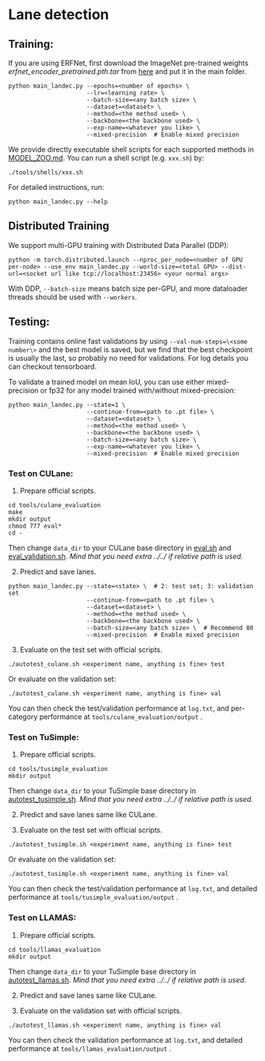 # Lane detection

## Training:

If you are using ERFNet, first download the ImageNet pre-trained weights *erfnet_encoder_pretrained.pth.tar* from [here](https://github.com/Eromera/erfnet_pytorch/tree/master/trained_models) and put it in the main folder.

```
python main_landec.py --epochs=<number of epochs> \
                      --lr=<learning rate> \
                      --batch-size=<any batch size> \ 
                      --dataset=<dataset> \
                      --method=<the method used> \
                      --backbone=<the backbone used> \
                      --exp-name=<whatever you like> \
                      --mixed-precision  # Enable mixed precision

```

We provide directly executable shell scripts for each supported methods in [MODEL_ZOO.md](MODEL_ZOO.md). You can run a shell script (e.g. `xxx.sh`) by:

```
./tools/shells/xxx.sh
```

For detailed instructions, run:

```
python main_landec.py --help
```

## Distributed Training

We support multi-GPU training with Distributed Data Parallel (DDP):

```
python -m torch.distributed.launch --nproc_per_node=<number of GPU per-node> --use_env main_landec.py --world-size=<total GPU> --dist-url=<socket url like tcp://localhost:23456> <your normal args>
```

With DDP, `--batch-size` means batch size per-GPU, and more dataloader threads should be used with `--workers`.

## Testing:

Training contains online fast validations by using `--val-num-steps=\<some number\>` and the best model is saved, but we find that the best checkpoint is usually the last, so probably no need for validations. For log details you can checkout tensorboard.

To validate a trained model on mean IoU, you can use either mixed-precision or fp32 for any model trained with/without mixed-precision:

```
python main_landec.py --state=1 \
                      --continue-from=<path to .pt file> \
                      --dataset=<dataset> \
                      --method=<the method used> \
                      --backbone=<the backbone used> \
                      --batch-size=<any batch size> \
                      --exp-name=<whatever you like> \
                      --mixed-precision  # Enable mixed precision
```

### Test on CULane:

1. Prepare official scripts.

```
cd tools/culane_evaluation
make
mkdir output
chmod 777 eval*
cd -
```

Then change `data_dir` to your CULane base directory in [eval.sh](../tools/culane_evaluation/eval.sh) and [eval_validation.sh](../tools/culane_evaluation/eval_validation.sh). *Mind that you need extra ../../ if relative path is used.*

2. Predict and save lanes.
   
```
python main_landec.py --state=<state> \  # 2: test set; 3: validation set           
                      --continue-from=<path to .pt file> \
                      --dataset=<dataset> \ 
                      --method=<the method used> \
                      --backbone=<the backbone used> \ 
                      --batch-size=<any batch size> \  # Recommend 80
                      --mixed-precision  # Enable mixed precision
```

3. Evaluate on the test set with official scripts.

```
./autotest_culane.sh <experiment name, anything is fine> test
```

Or evaluate on the validation set:

```
./autotest_culane.sh <experiment name, anything is fine> val
```

You can then check the test/validation performance at `log.txt`, and per-category performance at `tools/culane_evaluation/output` .

### Test on TuSimple:

1. Prepare official scripts.

```
cd tools/tusimple_evaluation
mkdir output
```

Then change `data_dir` to your TuSimple base directory in [autotest_tusimple.sh](../autotest_tusimple.sh). *Mind that you need extra ../../ if relative path is used.*

2. Predict and save lanes same like CULane.

3. Evaluate on the test set with official scripts.

```
./autotest_tusimple.sh <experiment name, anything is fine> test
```

Or evaluate on the validation set:

```
./autotest_tusimple.sh <experiment name, anything is fine> val
```

You can then check the test/validation performance at `log.txt`, and detailed performance at `tools/tusimple_evaluation/output` .

### Test on LLAMAS:

1. Prepare official scripts.

```
cd tools/llamas_evaluation
mkdir output
```

Then change `data_dir` to your TuSimple base directory in [autotest_llamas.sh](../autotest_llamas.sh). *Mind that you need extra ../../ if relative path is used.*

2. Predict and save lanes same like CULane.

3. Evaluate on the validation set with official scripts.

```
./autotest_llamas.sh <experiment name, anything is fine> val
```

You can then check the validation performance at `log.txt`, and detailed performance at `tools/llamas_evaluation/output` .
